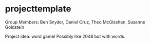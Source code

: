 # projecttemplate

Group Members: Ben Snyder, Daniel Cruz, Theo McGlashan, Susanne Goldstein

Project idea: word game! Possibly like 2048 but with words.
